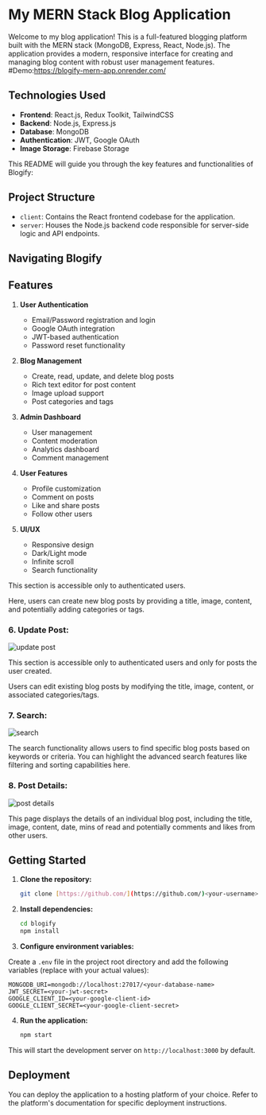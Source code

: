 # My MERN Stack Blog Application

Welcome to my blog application! This is a full-featured blogging platform built with the MERN stack (MongoDB, Express, React, Node.js). The application provides a modern, responsive interface for creating and managing blog content with robust user management features.
#Demo:https://blogify-mern-app.onrender.com/

## Technologies Used

- **Frontend**: React.js, Redux Toolkit, TailwindCSS
- **Backend**: Node.js, Express.js
- **Database**: MongoDB
- **Authentication**: JWT, Google OAuth
- **Image Storage**: Firebase Storage

This README will guide you through the key features and functionalities of Blogify:

## Project Structure

* `client`: Contains the React frontend codebase for the application.
* `server`: Houses the Node.js backend code responsible for server-side logic and API endpoints.


## Navigating Blogify

## Features

1. **User Authentication**
   - Email/Password registration and login
   - Google OAuth integration
   - JWT-based authentication
   - Password reset functionality

2. **Blog Management**
   - Create, read, update, and delete blog posts
   - Rich text editor for post content
   - Image upload support
   - Post categories and tags
   
3. **Admin Dashboard**
   - User management
   - Content moderation
   - Analytics dashboard
   - Comment management

4. **User Features**
   - Profile customization
   - Comment on posts
   - Like and share posts
   - Follow other users

5. **UI/UX**
   - Responsive design
   - Dark/Light mode
   - Infinite scroll
   - Search functionality

This section is accessible only to authenticated users.

Here, users can create new blog posts by providing a title, image, content, and potentially adding categories or tags.

### 6. **Update Post:**

![update post](https://github.com/RishabhJain2404/blogify-mern-app/assets/127675963/6058276a-e503-4a31-b09b-896429592732)

This section is accessible only to authenticated users and only for posts the user created.

Users can edit existing blog posts by modifying the title, image, content, or associated categories/tags.

### 7. **Search:**

![search](https://github.com/RishabhJain2404/blogify-mern-app/assets/127675963/cdffcf1b-b5e2-4035-b0ad-ef8e12cf3f4f)

The search functionality allows users to find specific blog posts based on keywords or criteria. You can highlight the advanced search features like filtering and sorting capabilities here.

### 8. **Post Details:**

![post details](https://github.com/RishabhJain2404/blogify-mern-app/assets/127675963/e7807289-656c-4726-ad49-199968a3d45f)

This page displays the details of an individual blog post, including the title, image, content, date, mins of read and potentially comments and likes from other users.


## Getting Started

1. **Clone the repository:**

   ```bash
   git clone [https://github.com/](https://github.com/)<your-username>/blogify.git


2. **Install dependencies:**

   ```bash
   cd blogify
   npm install

3. **Configure environment variables:**

Create a `.env` file in the project root directory and add the following variables (replace with your actual values):

  
    MONGODB_URI=mongodb://localhost:27017/<your-database-name>
    JWT_SECRET=<your-jwt-secret>
    GOOGLE_CLIENT_ID=<your-google-client-id>
    GOOGLE_CLIENT_SECRET=<your-google-client-secret>

4. **Run the application:**

    ```bash
    npm start

This will start the development server on `http://localhost:3000` by default.


## Deployment


You can deploy the application to a hosting platform of your choice. Refer to the platform's documentation for specific deployment instructions.
